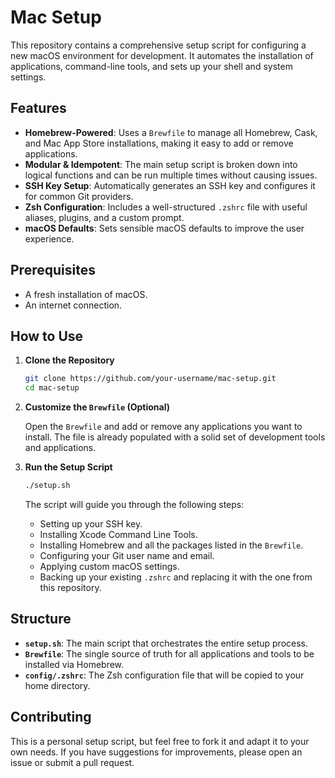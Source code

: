 # Mac Setup

This repository contains a comprehensive setup script for configuring a new macOS environment for development. It automates the installation of applications, command-line tools, and sets up your shell and system settings.

## Features

- **Homebrew-Powered**: Uses a `Brewfile` to manage all Homebrew, Cask, and Mac App Store installations, making it easy to add or remove applications.
- **Modular & Idempotent**: The main setup script is broken down into logical functions and can be run multiple times without causing issues.
- **SSH Key Setup**: Automatically generates an SSH key and configures it for common Git providers.
- **Zsh Configuration**: Includes a well-structured `.zshrc` file with useful aliases, plugins, and a custom prompt.
- **macOS Defaults**: Sets sensible macOS defaults to improve the user experience.

## Prerequisites

- A fresh installation of macOS.
- An internet connection.

## How to Use

1.  **Clone the Repository**

    ```bash
    git clone https://github.com/your-username/mac-setup.git
    cd mac-setup
    ```

2.  **Customize the `Brewfile` (Optional)**

    Open the `Brewfile` and add or remove any applications you want to install. The file is already populated with a solid set of development tools and applications.

3.  **Run the Setup Script**

    ```bash
    ./setup.sh
    ```

    The script will guide you through the following steps:

    *   Setting up your SSH key.
    *   Installing Xcode Command Line Tools.
    *   Installing Homebrew and all the packages listed in the `Brewfile`.
    *   Configuring your Git user name and email.
    *   Applying custom macOS settings.
    *   Backing up your existing `.zshrc` and replacing it with the one from this repository.

## Structure

-   **`setup.sh`**: The main script that orchestrates the entire setup process.
-   **`Brewfile`**: The single source of truth for all applications and tools to be installed via Homebrew.
-   **`config/.zshrc`**: The Zsh configuration file that will be copied to your home directory.

## Contributing

This is a personal setup script, but feel free to fork it and adapt it to your own needs. If you have suggestions for improvements, please open an issue or submit a pull request.
